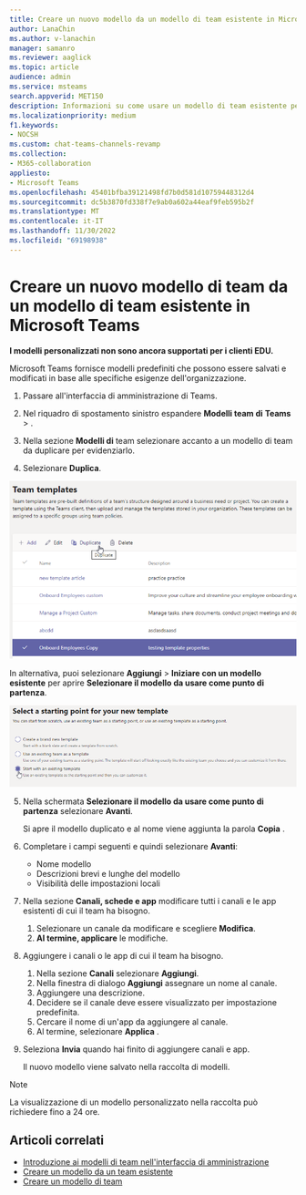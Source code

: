 ```yaml
---
title: Creare un nuovo modello da un modello di team esistente in Microsoft Teams
author: LanaChin
ms.author: v-lanachin
manager: samanro
ms.reviewer: aaglick
ms.topic: article
audience: admin
ms.service: msteams
search.appverid: MET150
description: Informazioni su come usare un modello di team esistente per creare un nuovo modello di team in Microsoft Teams.
ms.localizationpriority: medium
f1.keywords:
- NOCSH
ms.custom: chat-teams-channels-revamp
ms.collection:
- M365-collaboration
appliesto:
- Microsoft Teams
ms.openlocfilehash: 45401bfba39121498fd7b0d581d10759448312d4
ms.sourcegitcommit: dc5b3870fd338f7e9ab0a602a44eaf9feb595b2f
ms.translationtype: MT
ms.contentlocale: it-IT
ms.lasthandoff: 11/30/2022
ms.locfileid: "69198938"
---
```

# <a name="create-a-new-team-template-from-an-existing-team-template-in-microsoft-teams"></a>Creare un nuovo modello di team da un modello di team esistente in Microsoft Teams

**I modelli personalizzati non sono ancora supportati per i clienti EDU.**

Microsoft Teams fornisce modelli predefiniti che possono essere salvati e modificati in base alle specifiche esigenze dell'organizzazione.

1. Passare all'interfaccia di amministrazione di Teams.

2. Nel riquadro di spostamento sinistro espandere **Modelli team di** **Teams** > .

3. Nella sezione **Modelli di** team selezionare accanto a un modello di team da duplicare per evidenziarlo.

4. Selezionare **Duplica**.

![Immagine della finestra di dialogo Modelli di team con Aggiungi evidenziato.](media/template-duplicate.png)

In alternativa, puoi selezionare **Aggiungi** >  **Iniziare con un modello esistente** per aprire **Selezionare il modello da usare come punto di partenza**.

![Immagine della schermata iniziale dei modelli di team con l'opzione Start con un modello esistente evidenziata.](media/template-start-existing-template.png)

5. Nella schermata **Selezionare il modello da usare come punto di partenza** selezionare **Avanti**.

    Si apre il modello duplicato e al nome viene aggiunta la parola **Copia** .

6. Completare i campi seguenti e quindi selezionare **Avanti**:
    - Nome modello
    - Descrizioni brevi e lunghe del modello
    - Visibilità delle impostazioni locali  

7. Nella sezione **Canali, schede e app** modificare tutti i canali e le app esistenti di cui il team ha bisogno.

    1. Selezionare un canale da modificare e scegliere **Modifica**.
    2. **Al termine, applicare** le modifiche.

8. Aggiungere i canali o le app di cui il team ha bisogno.

    1. Nella sezione **Canali** selezionare **Aggiungi**.
    2. Nella finestra di dialogo **Aggiungi** assegnare un nome al canale.
    3. Aggiungere una descrizione.
    4. Decidere se il canale deve essere visualizzato per impostazione predefinita.
    5. Cercare il nome di un'app da aggiungere al canale.
    6. Al termine, selezionare **Applica** .

7. Seleziona **Invia** quando hai finito di aggiungere canali e app.

    Il nuovo modello viene salvato nella raccolta di modelli.

> [!Note]
> La visualizzazione di un modello personalizzato nella raccolta può richiedere fino a 24 ore.

## <a name="related-articles"></a>Articoli correlati

- [Introduzione ai modelli di team nell'interfaccia di amministrazione](get-started-with-teams-templates-in-the-admin-console.md)
- [Creare un modello da un team esistente](create-template-from-existing-team.md)
- [Creare un modello di team](create-a-team-template.md)
